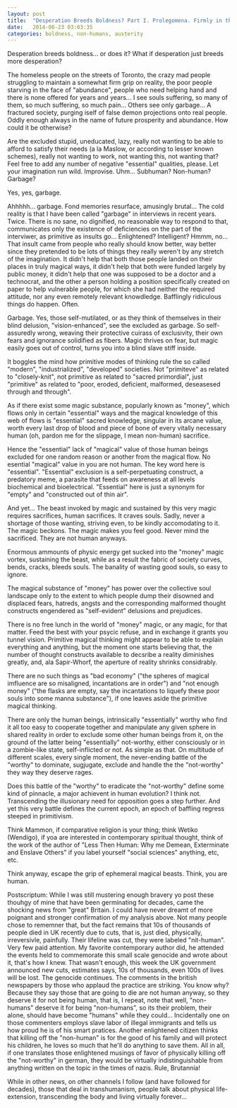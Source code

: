 ```yaml
---
layout: post
title:  "Desperation Breeds Boldness? Part I. Prolegomena. Firmly in the Grip of Magic"
date:   2014-06-23 03:03:35
categories: boldness, non-humans, austerity
---
```


Desperation breeds boldness... or does it? What if desperation just breeds more desperation? 

The homeless people on the streets of Toronto, the crazy mad people struggling to maintain a somewhat firm grip on reality, the poor people starving in the face of "abundance", people who need helping hand and there is none offered for years and years... I see souls suffering, so many of them, so much suffering, so much pain... Others see only garbage... A fractured society, purging iself of false demon projections onto real people. Oddly enough always in the name of future prosperity and abundance. How could it be otherwise?

Are the excluded stupid, uneducated, lazy, really not wanting to be able to afford to satisfy their needs (a la Maslow, or according to lesser known schemes), really not wanting to work, not wanting this, not wanting that? Feel free to add any number of negative "essential" qualities, please. Let your imagination run wild. Improvise. Uhm... Subhuman? Non-human? Garbage?

Yes, yes, garbage. 

Ahhhhh... garbage. Fond memories resurface, amusingly brutal... The cold reality is that I have been called "garbage" in interviews in recent years. Twice. There is no sane, no dignified, no reasonable way to respond to that, communicates only the existence of deficiencies on the part of the interviwer, as primitive as insults go... Enlightened? Intelligent? Hmmm, no... That insult came from people who really should know better, way better since they pretended to be lots of things they really weren't by any stretch of the imagination. It didn't help that both those people landed on their places in truly magical ways, it didn't help that both were funded largely by public money, it didn't help that one was supposed to be a doctor and a technocrat, and the other a person holding a position specifically created on paper to help vulnerable people, for which she had neither the required attitude, nor any even remotely relevant knowdledge. Bafflingly ridiculous things do happen. Often.

Garbage. Yes, those self-mutilated, or as they think of themselves in their blind delusion, "vision-enhanced", see the excluded as garbage. So self-assuredly wrong, weaving their protective cuirass of exclusivity, their own fears and ignorance solidified as fibers. Magic thrives on fear, but magic easily goes out of control, turns you into a blind slave stiff inside.

It boggles the mind how primitive modes of thinking rule the so called "modern", "industrialized", "developed" societies. Not "primiteve" as related to "closely-knit", not primitive as related to "sacred primordial", just "primitive" as related to "poor, eroded, deficient, malformed, deseasesed through and through". 

As if there exist some magic substance, popularly known as "money", which flows only in certain "essential" ways and the magical knowledge of this web of flows is "essential" sacred knowledge, singular in its arcane value, worth every last drop of blood and piece of bone of every vitally necessary human (oh, pardon me for the slippage, I mean non-human) sacrifice.

Hence the "essential" lack of "magical" value of those human beings excluded for one random reason or another from the magical flow. No esential "magical" value in you are not human. The key word here is "essential". "Essential" exclusion is a self-perpetuating construct, a predatory meme, a parasite that feeds on awareness at all levels biochemical and bioelectrical. "Essential" here is just a synonym for "empty" and "constructed out of thin air". 

And yet... The beast invoked by magic and sustained by this very magic requires sacrifices, human sacrifices. It craves souls. Sadly, never a shortage of those wanting, striving even, to be kindly accomodating to it. The magic beckons. The magic makes you feel good. Never mind the sacrificed. They are not human anyways.

Enormous ammounts of physic energy get sucked into the "money" magic vortex, sustaining the beast, while as a result the fabric of society curves, bends, cracks, bleeds souls. The banality of wasting good souls, so easy to ignore.

The magical substance of "money" has power over the collective soul landscape only to the extent to which people dump their disowned and displaced fears, hatreds, angsts and the corresponding malformed thought constructs engendered as "self-evident" delusions and prejudices.

There is no free lunch in the world of "money" magic, or any magic, for that matter. Feed the best with your psycic refuse, and in exchange it grants you tunnel vision. Primitive magical thinking might appear to be able to explain everything and anything, but the moment one starts believing that, the number of thought constructs available to decsribe a reality diminishes greatly, and, ala Sapir-Whorf, the aperture of reality shrinks considrably.
 
There are no such things as "bad economy" ("the spheres of magical imfluence are so misaligned, incantations are in order") and "not enough money" ("the flasks are empty, say the incantations to liquefy these poor souls into some manna substance"), if one leaves aside the primitive magical thinking. 

There are only the human beings, intrinsically "essentially" worthy who find it all too easy to cooperate together and manipulate any given sphere in shared reality in order to exclude some other human beings from it, on the ground of the latter being  "essentially" not-worthy, either consciously or in a zombie-like state, self-inflicted or not. As simple as that. On multitude of different scales, every single moment, the never-ending battle of the "worthy" to dominate, sugjugate, exclude and handle the the "not-worthy" they way they deserve rages. 

Does this battle of the "worthy" to eradicate the "not-worthy" define some kind of pinnacle, a major achievent in human evolution? I think not. Transcending the illusionary need for opposition goes a step further. And yet this very battle defines the current epoch, an epoch of baffling regress steeped in primitivism.

Think Mammon, if comparative religion is your thing; think Wetiko (Wendigo), if yoa are interested in contemporary spiritual thought, think of the work of the author of "Less Then Human: Why me Demean, Exterminate and Enslave Others" if you label yourself "social sciences" anything, etc, etc. 

Think anyway, escape the grip of ephemeral magical beasts. Think, you are human.

Postscriptum: While I was still mustering enough bravery yo post these thouhgy of mine that have been germinating for decades, came the shocking news from "great" Britain. I could have never dreamt of more poignant and stronger confirmation of my analysis above. Not many people chose to rememner that, but the fact remains that 10s of thousands of people died in UK recently due to cuts, that is, just died, physically, irreversivle, painfully. Their lifeline was cut, they were labeled "nit-human". Very few paid attention. My favorite contemporary author did, he attended the events held to commemorate this small scale genocide and wrote about it, that's how I knew. That wasn't enough, this week the UK government announced new cuts, estimates says, 10s of thousands, even 100s of lives will be lost. The genocide continues. The comments in the british newspapers by those who applaud the practice are striking. You know why? Because they say those that are going to die are not human anyway, so they deserve it for not being human, that is, I repeat, note that well, "non-humans" deserve it for being "non-humans", so its their problem, their alone, should have become "humans" while they could... Incidentally one on those commenters employs slave labor of illegal immigrants and tells us how proud he is of his smart pratices. Another enlightened citizen thinks that killing off the "non-human" is for the good of his family and will protect his children, he loves so much that he'll do anything to save them. All in all, if one translates those enlightened musings of favor of physically killing off the "not-worthy" in german, they would be virtually indistinguishable from anything written on the topic in the times of nazis. Rule, Brutannia!

While in other news, on other channels I follow (and have followed for decades), those that deal in transhumanism, people talk about physical life-extension, transcending the body and living virtually forever...

